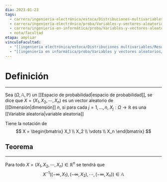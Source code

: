 ```yaml
---
dia: 2023-01-23
tags:
  - carrera/ingeniería-electrónica/estoca/Distribuciones-multivariables
  - carrera/ingeniería-electrónica/proba/Variables-y-vectores-aleatorios
  - carrera/ingeniería-en-informática/proba/Variables-y-vectores-aleatorios
  - nota/facultad
etapa: ampliar
vinculoFacultad:
  - "[[ingeniería electrónica/estoca/Distribuciones multivariables/Resumen.md]]"
  - "[[ingeniería en informática/proba/Variables y vectores aleatorios/Resumen.md]]"
---
```

# Definición 
---
Sea $(\Omega, \mathbb{A}, \mathbb{P})$ un [[Espacio de probabilidad|espacio de probabilidad]], se dice que $X = (X_1, X_2, \cdots, X_n)$ es un vector aleatorio de [[Dimensión|dimensión]] $n$, si para cada $j = 1, ..., n$, $X_j : \Omega \to \mathbb{R}$ es una [[Variable aleatoria|variable aleatoria]]

Tiene la notación de $$ X = \begin{bmatrix} X_1 \\ X_2 \\ \vdots \\ X_n \end{bmatrix} $$

## Teorema
---
Para todo $X = (X_1, X_2, \cdots, X_n) \in \mathbb{R}^n$ se tendrá que $$ X^{-1}((-\infty, X_1), (-\infty, X_2), \cdots, (-\infty, X_n)) \in \mathbb{A} $$
